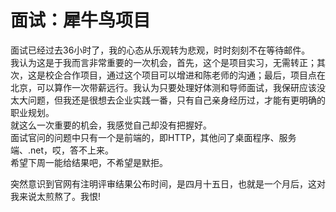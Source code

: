 <h1>面试：犀牛鸟项目</h1>

面试已经过去36小时了，我的心态从乐观转为悲观，时时刻刻不在等待邮件。  
我认为这是于我而言非常重要的一次机会，首先，这个是项目实习，无需转正；其次，这是校企合作项目，通过这个项目可以增进和陈老师的沟通；最后，项目点在北京，可以算作一次带薪远行。我认为只要处理好体测和导师面试，我保研应该没太大问题，但我还是很想去企业实践一番，只有自己亲身经历过，才能有更明确的职业规划。  
就这么一次重要的机会，我感觉自己却没有把握好。  
面试官问的问题中只有一个是前端的，即HTTP，其他问了桌面程序、服务端、.net，哎，答不上来。  
希望下周一能给结果吧，不希望是默拒。  
  
突然意识到官网有注明评审结果公布时间，是四月十五日，也就是一个月后，这对我来说太煎熬了。我恨!